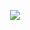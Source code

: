 <p align='center'>
    <img src="https://capsule-render.vercel.app/api?type=waving&color=auto&height=300&section=header&text=welcom%20sweetpotoatoju's%20Github&fontSize=90&animation=fadeIn&fontAlignY=38&desc=Decorate%20GitHub%20Profile%20or%20any%20Repo%20like%20me!&descAlignY=51&descAlign=62"/>
</p>

